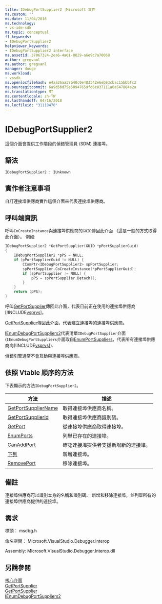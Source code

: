 ```yaml
---
title: IDebugPortSupplier2 |Microsoft 文件
ms.custom: ''
ms.date: 11/04/2016
ms.technology:
- vs-ide-sdk
ms.topic: conceptual
f1_keywords:
- IDebugPortSupplier2
helpviewer_keywords:
- IDebugPortSupplier2 interface
ms.assetid: 37067324-2ea6-4a01-8829-a6e9c7a70068
author: gregvanl
ms.author: gregvanl
manager: douge
ms.workload:
- vssdk
ms.openlocfilehash: e4aa26aa37b40c0e483342e6eb93cbac15bbbfc2
ms.sourcegitcommit: 6a9d5bd75e50947659fd6c837111a6a547884e2a
ms.translationtype: MT
ms.contentlocale: zh-TW
ms.lasthandoff: 04/16/2018
ms.locfileid: "31119470"
---
```

# <a name="idebugportsupplier2"></a>IDebugPortSupplier2
這個介面會提供工作階段的偵錯管理員 (SDM) 連接埠。  
  
## <a name="syntax"></a>語法  
  
```  
IDebugPortSupplier2 : IUnknown  
```  
  
## <a name="notes-for-implementers"></a>實作者注意事項  
 自訂連接埠供應商實作這個介面來代表連接埠供應商。  
  
## <a name="notes-for-callers"></a>呼叫端資訊  
 呼叫`CoCreateInstance`與連接埠供應商的`GUID`傳回此介面 （這是一般的方式取得此介面）。 例如:   
  
```cpp  
IDebugPortSupplier2 *GetPortSupplier(GUID *pPortSupplierGuid)  
{  
    IDebugPortSupplier2 *pPS = NULL;  
    if (pPortSupplierGuid != NULL) {  
        CComPtr<IDebugPortSupplier2> spPortSupplier;  
        spPortSupplier.CoCreateInstance(*pPortSupplierGuid);  
        if (spPortSupplier != NULL) {  
            pPS = spPortSupplier.Detach();  
        }  
    }  
    return (pPS);  
}  
```  
  
 呼叫[GetPortSupplier](../../../extensibility/debugger/reference/idebugcoreserver2-getportsupplier.md)傳回此介面，代表目前正在使用的連接埠供應商[!INCLUDE[vsprvs](../../../code-quality/includes/vsprvs_md.md)]。  
  
 [GetPortSupplier](../../../extensibility/debugger/reference/idebugport2-getportsupplier.md)傳回此介面，代表建立連接埠的連接埠供應商。  
  
 [IEnumDebugPortSuppliers2](../../../extensibility/debugger/reference/ienumdebugportsuppliers2.md)代表清單`IDebugPortSupplier`介面 (`IEnumDebugPortSuppliers`介面取自[EnumPortSuppliers](../../../extensibility/debugger/reference/idebugcoreserver2-enumportsuppliers.md)，代表所有連接埠供應商向[!INCLUDE[vsprvs](../../../code-quality/includes/vsprvs_md.md)]).  
  
 偵錯引擎通常不會互動與連接埠供應商。  
  
## <a name="methods-in-vtable-order"></a>依照 Vtable 順序的方法  
 下表顯示的方法`IDebugPortSupplier2`。  
  
|方法|描述|  
|------------|-----------------|  
|[GetPortSupplierName](../../../extensibility/debugger/reference/idebugportsupplier2-getportsuppliername.md)|取得連接埠供應商名稱。|  
|[GetPortSupplierId](../../../extensibility/debugger/reference/idebugportsupplier2-getportsupplierid.md)|取得連接埠供應商識別碼。|  
|[GetPort](../../../extensibility/debugger/reference/idebugportsupplier2-getport.md)|從連接埠供應商取得連接埠。|  
|[EnumPorts](../../../extensibility/debugger/reference/idebugportsupplier2-enumports.md)|列舉已存在的連接埠。|  
|[CanAddPort](../../../extensibility/debugger/reference/idebugportsupplier2-canaddport.md)|確認連接埠提供者支援新增新的連接埠。|  
|[下列](../../../extensibility/debugger/reference/idebugportsupplier2-addport.md)|新增連接埠。|  
|[RemovePort](../../../extensibility/debugger/reference/idebugportsupplier2-removeport.md)|移除連接埠。|  
  
## <a name="remarks"></a>備註  
 連接埠供應商可以識別本身的名稱和識別碼、 新增和移除連接埠，並列舉所有的連接埠供應商提供的連接埠。  
  
## <a name="requirements"></a>需求  
 標頭： msdbg.h  
  
 命名空間： Microsoft.VisualStudio.Debugger.Interop  
  
 Assembly: Microsoft.VisualStudio.Debugger.Interop.dll  
  
## <a name="see-also"></a>另請參閱  
 [核心介面](../../../extensibility/debugger/reference/core-interfaces.md)   
 [GetPortSupplier](../../../extensibility/debugger/reference/idebugport2-getportsupplier.md)   
 [GetPortSupplier](../../../extensibility/debugger/reference/idebugcoreserver2-getportsupplier.md)   
 [IEnumDebugPortSuppliers2](../../../extensibility/debugger/reference/ienumdebugportsuppliers2.md)